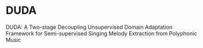 # DUDA
DUDA: A Two-stage Decoupling Unsupervised Domain Adaptation Framework for Semi-supervised Singing Melody Extraction from Polyphonic Music
